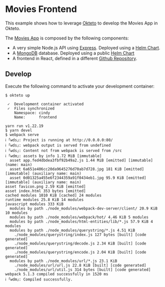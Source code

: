 # Movies Frontend

This example shows how to leverage [Okteto](https://github.com/okteto/okteto) to develop the Movies App in Okteto.

The [Movies App](https://github.com/okteto/movies-multi-repo) is composed by the following components:

- A very simple Node.js API using [Express](https://expressjs.com). Deployed using a [Helm Chart](https://github.com/okteto/movies-api/tree/master/chart).
- A [MongoDB](https://www.mongodb.com) database.  Deployed using a public [Helm Chart](https://docs.bitnami.com/kubernetes/infrastructure/mongodb/get-started/install/)
- A frontend in React, defined in a different [Github Repository]((https://github.com/okteto/movies-frontend)).

## Develop

Execute the following command to activate your development container:

```command
$ okteto up
```

```
 ✓  Development container activated
 ✓  Files synchronized
    Namespace: cindy
    Name:      frontend

yarn run v1.22.19
$ yarn devel
$ webpack serve
ℹ ｢wds｣: Project is running at http://0.0.0.0:80/
ℹ ｢wds｣: webpack output is served from undefined
ℹ ｢wds｣: Content not from webpack is served from /src
ℹ ｢wdm｣: assets by info 1.72 MiB [immutable]
  asset app.fed4dbdea3fbf92b49a2.js 1.44 MiB [emitted] [immutable] (name: main)
  asset 6a651e406cc20da9645276d70ab7d728.jpg 181 KiB [emitted] [immutable] (auxiliary name: main)
  asset 0d01325a455e6f2344359a91f0434eb1.jpg 95.9 KiB [emitted] [immutable] (auxiliary name: main)
asset favicon.png 2.59 KiB [emitted]
asset index.html 353 bytes [emitted]
cached modules 1010 KiB [cached] 24 modules
runtime modules 25.8 KiB 14 modules
javascript modules 333 KiB
  modules by path ./node_modules/webpack-dev-server/client/ 20.9 KiB 10 modules
  modules by path ./node_modules/webpack/hot/ 4.46 KiB 5 modules
  modules by path ./node_modules/html-entities/lib/*.js 57.9 KiB 4 modules
  modules by path ./node_modules/querystring/*.js 4.51 KiB
    ./node_modules/querystring/index.js 127 bytes [built] [code generated]
    ./node_modules/querystring/decode.js 2.34 KiB [built] [code generated]
    ./node_modules/querystring/encode.js 2.04 KiB [built] [code generated]
  modules by path ./node_modules/url/*.js 23.1 KiB
    ./node_modules/url/url.js 22.8 KiB [built] [code generated]
    ./node_modules/url/util.js 314 bytes [built] [code generated]
webpack 5.1.3 compiled successfully in 1520 ms
ℹ ｢wdm｣: Compiled successfully.
```

